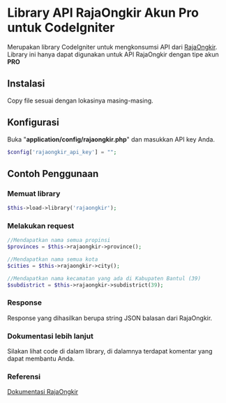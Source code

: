 # Library API RajaOngkir Akun Pro untuk CodeIgniter
Merupakan library CodeIgniter untuk mengkonsumsi API dari [RajaOngkir](http://rajaongkir.com). Library ini hanya dapat digunakan untuk API RajaOngkir dengan tipe akun **PRO**
## Instalasi
Copy file sesuai dengan lokasinya masing-masing.
## Konfigurasi
Buka "**application/config/rajaongkir.php**" dan masukkan API key Anda.
```php
$config['rajaongkir_api_key'] = "";
```
## Contoh Penggunaan
### Memuat library
```php
$this->load->library('rajaongkir');
```
### Melakukan request
```php
//Mendapatkan nama semua propinsi
$provinces = $this->rajaongkir->province();

//Mendapatkan nama semua kota
$cities = $this->rajaongkir->city();

//Mendapatkan nama kecamatan yang ada di Kabupaten Bantul (39)
$subdistrict = $this->rajaongkir->subdistrict(39);
```
### Response
Response yang dihasilkan berupa string JSON balasan dari RajaOngkir.
### Dokumentasi lebih lanjut
Silakan lihat code di dalam library, di dalamnya terdapat komentar yang dapat membantu Anda.
### Referensi
[Dokumentasi RajaOngkir](http://rajaongkir.com/dokumentasi)
